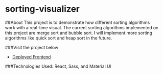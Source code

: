 # sorting-visualizer

##About
This project is to demonstrate how different sorting algorithms work with a real-time visual. The current sorting algorithms implemented on this project are merge sort and bubble sort. I will implement more sorting algorithms like quick sort and heap sort in the future. 

###Visit the project below

- [Deployed Frontend](https://63f552453d7d940008fd02d0--sorting-visualizer-abdullah-tasfiek.netlify.app/)

###Technologies Used:
React, Sass, and Material UI 
